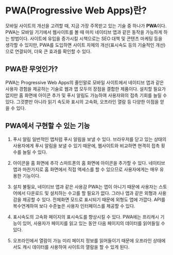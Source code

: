 # PWA(Progressive Web Apps)란?

모바일 사이트의 개선을 고려할 때, 지금 가장 주목받고 있는 기술 중 하나가 **PWA**이다. PWA는 모바일 기기에서 웹사이트를 볼 때 마치 네이티브 앱과 같은 동작을 가능하게 하는 방법이다. 사이트에 유입을 증가시킬 시책으로는 SEO 대책 및 콘텐츠 마케팅 등을 생각할 수 있지만, PWA를 도입하면 사이트 자체의 개선(표시속도 등의 기술적인 개선)으로 연결되어, 더욱 큰 효과를 확인할 수 있다.

## PWA란 무엇인가?

PWA는 Progressive Web Apps의 줄인말로 모바일 사이트에서 네이티브 앱과 같은 사용자 경험을 제공하는 기술로 웹과 앱 모두의 장점을 결합한 제품이다.
설치할 필요가 없지만 홈 화면에 아이콘 추가 및 푸시 알림도 가능하여 사용자와의 접촉 기회를 늘릴 수 있다. 그것뿐만 아니라 읽기 속도와 표시의 고속화, 오프라인 열람 등 다양한 이점을 얻을 수 있다.

## PWA에서 구현할 수 있는 기능

1. 푸시 알림
   일반적인 앱처럼 푸시 알림을 보낼 수 있다. 브라우저를 닫고 있는 상태의 사용자에게 푸시 알림을 보낼 수 있기 때문에, 웹사이트와 비교하면 현격히 접촉 횟수를 늘릴 수 있다.

2. 아이콘을 홈 화면에 추각
   스마트폰의 홈 화면에 아이콘을 추가할 수 있다. 네이티브 앱과 마찬가지로 홈 화면에서 직접 액세스를 할 수 있으므로 사용자에게는 매우 유용한 기능이다.

3. 설치 불필요, 네이티브 앱과 같은 사용감
   PWA는 앱이 아니기 때문에 사용자는 스토어에서 다운로드 및 설치하는 수고를 할 필요가 없다. 그러나 앱과 같은 외형과 사용감을 제공할 수 있다.
   전체화면 모드로 표시되기 때문에 외형도 앱에 가깝다. API를 복수연계하여 보다 수준높은 사용자 인터페이스를 제공할 수 있다.

4. 표시속도의 고속화
   페이지의 표시속도를 향상시킬 수 있다. PWA에는 프리캐시 기능이 있어, 사용자가 페이지를 읽고 있는 동안 다음 페이지의 데이터를 읽어들일 수 있다.

5. 오프라인에서 열람이 가능
   미리 페이지 정보를 읽어들이기 때문에 오프라인 상태에서도 캐시 데이터를 사용하여 사이트의 열람을 할 수 있게 된다.
